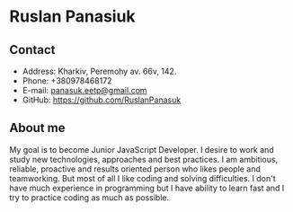 # Ruslan Panasiuk

## Contact

* Address: Kharkiv, Peremohy av. 66v, 142.
* Phone: +380978468172
* E-mail: panasuk.eetp@gmail.com
* GitHub: https://github.com/RuslanPanasuk

## About me

My goal is to become Junior JavaScript Developer. I desire to work and study new technologies, approaches and best practices.
I am ambitious, reliable, proactive and results oriented person who likes people and teamworking. But most of all I like coding and solving difficulties. 
I don't have much experience in programming but I have ability to learn fast and I try to practice coding as much as possible.